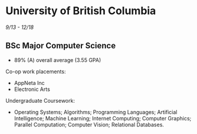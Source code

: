 # University of British Columbia
*9/13 - 12/18*
## BSc Major Computer Science
* 89% (A) overall average (3.55 GPA)

Co-op work placements:
* AppNeta Inc
* Electronic Arts

Undergraduate Coursework: 
* Operating Systems; Algorithms; Programming Languages; Artificial Intelligence; Machine Learning; Internet Computing; Computer Graphics; Parallel Computation; Computer Vision; Relational Databases.
